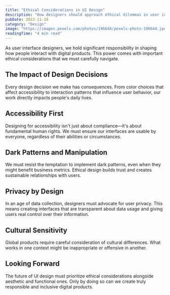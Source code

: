 ```yaml
---
title: "Ethical Considerations in UI Design"
description: "How designers should approach ethical dilemmas in user interface design to create more inclusive and responsible products."
pubDate: 2023-11-10
category: "Design"
image: "https://images.pexels.com/photos/196644/pexels-photo-196644.jpeg?auto=compress&cs=tinysrgb&w=1260&h=750&dpr=2"
readingTime: "4 min read"
---
```


As user interface designers, we hold significant responsibility in shaping how people interact with digital products. This power comes with important ethical considerations that we must carefully navigate.

## The Impact of Design Decisions

Every design decision we make has consequences. From color choices that affect accessibility to interaction patterns that influence user behavior, our work directly impacts people's daily lives.

## Accessibility First

Designing for accessibility isn't just about compliance—it's about fundamental human rights. We must ensure our interfaces are usable by everyone, regardless of their abilities or circumstances.

## Dark Patterns and Manipulation

We must resist the temptation to implement dark patterns, even when they might benefit business metrics. Ethical design builds trust and creates sustainable relationships with users.

## Privacy by Design

In an age of data collection, designers must advocate for user privacy. This means creating interfaces that are transparent about data usage and giving users real control over their information.

## Cultural Sensitivity

Global products require careful consideration of cultural differences. What works in one context might be inappropriate or offensive in another.

## Looking Forward

The future of UI design must prioritize ethical considerations alongside aesthetic and functional ones. Only by doing so can we create truly responsible and inclusive digital products.